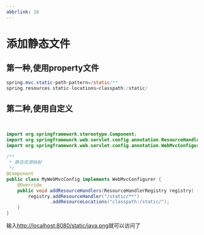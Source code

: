 ```yaml
---
abbrlink: 16
---
```

# 添加静态文件

## 第一种,使用property文件

```java
spring.mvc.static-path-pattern=/static/**
spring.resources.static-locations=classpath:/static/
```

## 第二种,使用自定义

```java
 
 
import org.springframework.stereotype.Component;
import org.springframework.web.servlet.config.annotation.ResourceHandlerRegistry;
import org.springframework.web.servlet.config.annotation.WebMvcConfigurer;
 
/**
 * 静态资源映射
 */
@Component
public class MyWebMvcConfig implements WebMvcConfigurer {
    @Override
    public void addResourceHandlers(ResourceHandlerRegistry registry) {
        registry.addResourceHandler("/static/**")
                .addResourceLocations("classpath:/static/");
    }
}
```

输入[http://localhost:8080/static/java.png](http://localhost:8080/static/java.png)就可以访问了
